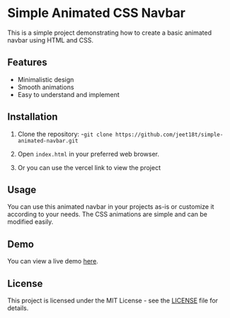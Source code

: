 # Simple Animated CSS Navbar

This is a simple project demonstrating how to create a basic animated navbar using HTML and CSS.

## Features

- Minimalistic design
- Smooth animations
- Easy to understand and implement

## Installation

1. Clone the repository:
  -```git clone https://github.com/jeet18t/simple-animated-navbar.git```

2. Open `index.html` in your preferred web browser.

3. Or you can use the vercel link to view the project 

## Usage

You can use this animated navbar in your projects as-is or customize it according to your needs. The CSS animations are simple and can be modified easily.

## Demo

You can view a live demo [here](https://classy-nav-project.vercel.app/).

## License

This project is licensed under the MIT License - see the [LICENSE](LICENSE) file for details.
